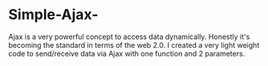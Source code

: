 Simple-Ajax-
============

Ajax is a very powerful concept to access data dynamically. Honestly it's becoming the standard in terms of the web 2.0. I created a very light weight code to send/receive data via Ajax with one function and 2 parameters.
